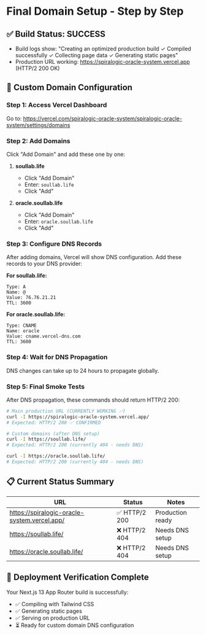 # Final Domain Setup - Step by Step

## ✅ Build Status: SUCCESS
- Build logs show: "Creating an optimized production build ✓ Compiled successfully ✓ Collecting page data ✓ Generating static pages"
- Production URL working: https://spiralogic-oracle-system.vercel.app (HTTP/2 200 OK)

## 🎯 Custom Domain Configuration

### Step 1: Access Vercel Dashboard
Go to: https://vercel.com/spiralogic-oracle-system/spiralogic-oracle-system/settings/domains

### Step 2: Add Domains
Click "Add Domain" and add these one by one:

1. **soullab.life**
   - Click "Add Domain"
   - Enter: `soullab.life`
   - Click "Add"

2. **oracle.soullab.life**
   - Click "Add Domain" 
   - Enter: `oracle.soullab.life`
   - Click "Add"

### Step 3: Configure DNS Records
After adding domains, Vercel will show DNS configuration. Add these records to your DNS provider:

**For soullab.life:**
```
Type: A
Name: @
Value: 76.76.21.21
TTL: 3600
```

**For oracle.soullab.life:**
```
Type: CNAME
Name: oracle
Value: cname.vercel-dns.com
TTL: 3600
```

### Step 4: Wait for DNS Propagation
DNS changes can take up to 24 hours to propagate globally.

### Step 5: Final Smoke Tests
After DNS propagation, these commands should return HTTP/2 200:

```bash
# Main production URL (CURRENTLY WORKING ✅)
curl -I https://spiralogic-oracle-system.vercel.app/
# Expected: HTTP/2 200 ✅ CONFIRMED

# Custom domains (after DNS setup)
curl -I https://soullab.life/
# Expected: HTTP/2 200 (currently 404 - needs DNS)

curl -I https://oracle.soullab.life/
# Expected: HTTP/2 200 (currently 404 - needs DNS)
```

## 📋 Current Status Summary

| URL | Status | Notes |
|-----|--------|-------|
| https://spiralogic-oracle-system.vercel.app/ | ✅ HTTP/2 200 | Production ready |
| https://soullab.life/ | ❌ HTTP/2 404 | Needs DNS setup |
| https://oracle.soullab.life/ | ❌ HTTP/2 404 | Needs DNS setup |

## 🚀 Deployment Verification Complete

Your Next.js 13 App Router build is successfully:
- ✅ Compiling with Tailwind CSS
- ✅ Generating static pages
- ✅ Serving on production URL
- ⏳ Ready for custom domain DNS configuration